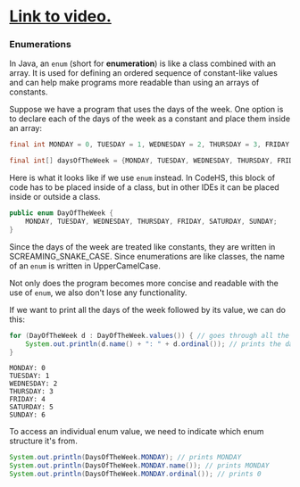# [Link to video.](https://www.youtube.com/watch?v=ZKuJZET4FYs&list=PLVD25niNi0Bklbh7Po--kFFLXFxxoIDUJ)

### Enumerations

In Java, an `enum` (short for **enumeration**) is like a class combined with an array. It is used for defining an ordered sequence of constant-like values and can help make programs more readable than using an arrays of constants.

Suppose we have a program that uses the days of the week. One option is to declare each of the days of the week as a constant and place them inside an array:

```java
final int MONDAY = 0, TUESDAY = 1, WEDNESDAY = 2, THURSDAY = 3, FRIDAY = 4, SATURDAY = 5, SUNDAY = 6;

final int[] daysOfTheWeek = {MONDAY, TUESDAY, WEDNESDAY, THURSDAY, FRIDAY, SATURDAY, SUNDAY};
```

Here is what it looks like if we use `enum` instead. In CodeHS, this block of code has to be placed inside of a class, but in other IDEs it can be placed inside or outside a class.

```java
public enum DayOfTheWeek {
    MONDAY, TUESDAY, WEDNESDAY, THURSDAY, FRIDAY, SATURDAY, SUNDAY;
}
```

Since the days of the week are treated like constants, they are written in SCREAMING_SNAKE_CASE. Since enumerations are like classes, the name of an `enum` is written in UpperCamelCase.

Not only does the program becomes more concise and readable with the use of `enum`, we also don't lose any functionality.

If we want to print all the days of the week followed by its value, we can do this:

```java
for (DayOfTheWeek d : DayOfTheWeek.values()) { // goes through all the values
    System.out.println(d.name() + ": " + d.ordinal()); // prints the day as a string followed by its "index"
}
```

```
MONDAY: 0
TUESDAY: 1
WEDNESDAY: 2
THURSDAY: 3
FRIDAY: 4
SATURDAY: 5
SUNDAY: 6
```

To access an individual enum value, we need to indicate which enum structure it's from.

```java
System.out.println(DaysOfTheWeek.MONDAY); // prints MONDAY
System.out.println(DaysOfTheWeek.MONDAY.name()); // prints MONDAY
System.out.println(DaysOfTheWeek.MONDAY.ordinal()); // prints 0
```
